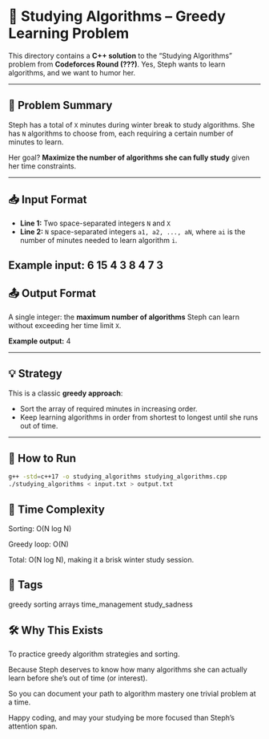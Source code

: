 # 🧠 Studying Algorithms – Greedy Learning Problem

This directory contains a **C++ solution** to the “Studying Algorithms” problem from **Codeforces Round (???)**. Yes, Steph wants to learn algorithms, and we want to humor her.

---

## 📜 Problem Summary

Steph has a total of `X` minutes during winter break to study algorithms. She has `N` algorithms to choose from, each requiring a certain number of minutes to learn.  

Her goal? **Maximize the number of algorithms she can fully study** given her time constraints.

---

## 📥 Input Format

- **Line 1:** Two space-separated integers `N` and `X`  
- **Line 2:** `N` space-separated integers `a1, a2, ..., aN`, where `ai` is the number of minutes needed to learn algorithm `i`.

**Example input:**
6 15
4 3 8 4 7 3
---

## 📤 Output Format

A single integer: the **maximum number of algorithms** Steph can learn without exceeding her time limit `X`.

**Example output:**
4

---

## 💡 Strategy

This is a classic **greedy approach**:

- Sort the array of required minutes in increasing order.
- Keep learning algorithms in order from shortest to longest until she runs out of time.

---

## 🚀 How to Run

```bash
g++ -std=c++17 -o studying_algorithms studying_algorithms.cpp
./studying_algorithms < input.txt > output.txt
```
## 🧠 Time Complexity
Sorting: O(N log N)

Greedy loop: O(N)

Total: O(N log N), making it a brisk winter study session.

## 🔖 Tags
greedy sorting arrays time_management study_sadness

## 🛠 Why This Exists
To practice greedy algorithm strategies and sorting.

Because Steph deserves to know how many algorithms she can actually learn before she’s out of time (or interest).

So you can document your path to algorithm mastery one trivial problem at a time.

Happy coding, and may your studying be more focused than Steph’s attention span.
